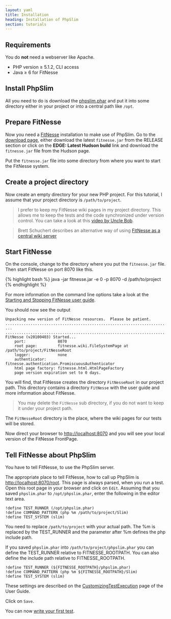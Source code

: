 ```yaml
---
layout: yaml
title: Installation
heading: Installation of PhpSlim
section: tutorials
---
```

Requirements
------------

You do **not** need a webserver like Apache.

- PHP version &ge; 5.1.2, CLI access
- Java &ge; 6 for FitNesse

Install PhpSlim
------------

All you need to do is download the
[phpslim.phar](http://github.com/downloads/ggramlich/phpslim/phpslim.phar)
and put it into some directory either in your project or into
a central path like `/opt`.

Prepare FitNesse
----------------

Now you need a [FitNesse](http://fitnesse.org) installation
to make use of PhpSlim. Go to the
[download page](http://fitnesse.org/FrontPage.FitNesseDevelopment.DownLoad),
either download the latest `fitnesse.jar` from the RELEASE section or
click on the **EDGE: Latest Hudson build** link
and download the `fitnesse.jar` file from the Hudson page.

Put the `fitnesse.jar` file into some directory from where you want to 
start the FitNesse system.

Create a project directory
--------------------------

Now create an empty directory for your new PHP project.
For this tutorial, I assume that your project directory is
`/path/to/project`.

> I prefer to keep my FitNesse wiki pages in my project directory.
> This allows me to keep the tests and the code synchronized
> under version control.
> You can take a look at this [video by Uncle Bob](http://vimeo.com/2765514).

> Brett Schuchert describes an alternative way of using 
> [FitNesse as a central wiki
> server](http://schuchert.wikispaces.com/FitNesse.PageHierarchyForTeamDevelopment)

Start FitNesse
--------------

On the console, change to the directory where you put the
`fitnesse.jar` file.
Then start FitNesse on port 8070 like this.

{% highlight bash %}
java -jar fitnesse.jar -e 0 -p 8070 -d /path/to/project
{% endhighlight %}

For more information on the command line options take a look at the
[Starting and Stopping FitNesse user guide][StartStop].

You should now see the output

    Unpacking new version of FitNesse resources.  Please be patient.
    ................................................................................
    ...
    ................................................................................
    FitNesse (v20100403) Started...
        port:              8070
        root page:         fitnesse.wiki.FileSystemPage at /path/to/project/FitNesseRoot
        logger:            none
        authenticator:     fitnesse.authentication.PromiscuousAuthenticator
        html page factory: fitnesse.html.HtmlPageFactory
        page version expiration set to 0 days.

You will find, that FitNesse creates the directory `FitNesseRoot` in
our project path. This directory contains a directory `FitNesse` with 
the user guide and more information about FitNesse.

> You may delete the `FitNesse` sub directory,
> if you do not want to keep it under your project path.

The `FitNesseRoot` directory is the place, where the wiki pages for our 
tests will be stored.

Now direct your browser to <http://localhost:8070> and you will see 
your local version of the FitNesse FrontPage.

Tell FitNesse about PhpSlim
---------------------------

You have to tell FitNesse, to use the PhpSlim server.

The appropriate place to tell FitNesse, how to
call up PhpSlim is <http://localhost:8070/root>. This page
is always parsed, when you run a test.
Open this root page in your browser and click on `Edit`.
Assuming that you saved `phpslim.phar` to `/opt/phpslim.phar`,
enter the following in the editor text area.

    !define TEST_RUNNER (/opt/phpslim.phar)
    !define COMMAND_PATTERN (php %m /path/to/project/Slim)
    !define TEST_SYSTEM (slim)

You need to replace `/path/to/project` with your actual path. The %m is 
replaced by the TEST_RUNNER and the parameter after %m
defines the php include path.

If you saved `phpslim.phar` into `/path/to/project/phpslim.phar` you can
define the TEST_RUNNER relative to FITNESSE_ROOTPATH. You can also
define the include path relative to FITNESSE_ROOTPATH.

    !define TEST_RUNNER (${FITNESSE_ROOTPATH}/phpslim.phar)
    !define COMMAND_PATTERN (php %m ${FITNESSE_ROOTPATH}/Slim)
    !define TEST_SYSTEM (slim)

These settings are described on the 
[CustomizingTestExecution](http://fitnesse.org/FitNesse.UserGuide.CustomizingTestExecution)
page of the User Guide.

Click on `Save`.

You can now [write your first test](first_test.html).

[StartStop]: http://fitnesse.org/FitNesse.UserGuide.StartingAndStoppingFitNesse

